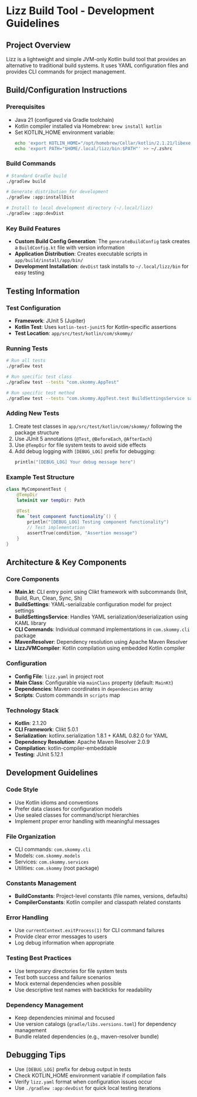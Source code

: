 # Lizz Build Tool - Development Guidelines

## Project Overview
Lizz is a lightweight and simple JVM-only Kotlin build tool that provides an alternative to traditional build systems. It uses YAML configuration files and provides CLI commands for project management.

## Build/Configuration Instructions

### Prerequisites
- Java 21 (configured via Gradle toolchain)
- Kotlin compiler installed via Homebrew: `brew install kotlin`
- Set KOTLIN_HOME environment variable:
  ```bash
  echo 'export KOTLIN_HOME="/opt/homebrew/Cellar/kotlin/2.1.21/libexec:$KOTLIN_HOME"' >> ~/.zshrc
  echo 'export PATH="$HOME/.local/lizz/bin:$PATH"' >> ~/.zshrc
  ```

### Build Commands
```bash
# Standard Gradle build
./gradlew build

# Generate distribution for development
./gradlew :app:installDist

# Install to local development directory (~/.local/lizz)
./gradlew :app:devDist
```

### Key Build Features
- **Custom Build Config Generation**: The `generateBuildConfig` task creates a `BuildConfig.kt` file with version information
- **Application Distribution**: Creates executable scripts in `app/build/install/app/bin/`
- **Development Installation**: `devDist` task installs to `~/.local/lizz/bin` for easy testing

## Testing Information

### Test Configuration
- **Framework**: JUnit 5 (Jupiter)
- **Kotlin Test**: Uses `kotlin-test-junit5` for Kotlin-specific assertions
- **Test Location**: `app/src/test/kotlin/com/skommy/`

### Running Tests
```bash
# Run all tests
./gradlew test

# Run specific test class
./gradlew test --tests "com.skommy.AppTest"

# Run specific test method
./gradlew test --tests "com.skommy.AppTest.test BuildSettingsService save and load functionality"
```

### Adding New Tests
1. Create test classes in `app/src/test/kotlin/com/skommy/` following the package structure
2. Use JUnit 5 annotations (`@Test`, `@BeforeEach`, `@AfterEach`)
3. Use `@TempDir` for file system tests to avoid side effects
4. Add debug logging with `[DEBUG_LOG]` prefix for debugging:
   ```kotlin
   println("[DEBUG_LOG] Your debug message here")
   ```

### Example Test Structure
```kotlin
class MyComponentTest {
    @TempDir
    lateinit var tempDir: Path
    
    @Test
    fun `test component functionality`() {
        println("[DEBUG_LOG] Testing component functionality")
        // Test implementation
        assertTrue(condition, "Assertion message")
    }
}
```

## Architecture & Key Components

### Core Components
- **Main.kt**: CLI entry point using Clikt framework with subcommands (Init, Build, Run, Clean, Sync, Sh)
- **BuildSettings**: YAML-serializable configuration model for project settings
- **BuildSettingsService**: Handles YAML serialization/deserialization using KAML library
- **CLI Commands**: Individual command implementations in `com.skommy.cli` package
- **MavenResolver**: Dependency resolution using Apache Maven Resolver
- **LizzJVMCompiler**: Kotlin compilation using embedded Kotlin compiler

### Configuration
- **Config File**: `lizz.yaml` in project root
- **Main Class**: Configurable via `mainClass` property (default: `MainKt`)
- **Dependencies**: Maven coordinates in `dependencies` array
- **Scripts**: Custom commands in `scripts` map

### Technology Stack
- **Kotlin**: 2.1.20
- **CLI Framework**: Clikt 5.0.1
- **Serialization**: kotlinx.serialization 1.8.1 + KAML 0.82.0 for YAML
- **Dependency Resolution**: Apache Maven Resolver 2.0.9
- **Compilation**: kotlin-compiler-embeddable
- **Testing**: JUnit 5.12.1

## Development Guidelines

### Code Style
- Use Kotlin idioms and conventions
- Prefer data classes for configuration models
- Use sealed classes for command/script hierarchies
- Implement proper error handling with meaningful messages

### File Organization
- CLI commands: `com.skommy.cli`
- Models: `com.skommy.models`
- Services: `com.skommy.services`
- Utilities: `com.skommy` (root package)

### Constants Management
- **BuildConstants**: Project-level constants (file names, versions, defaults)
- **CompilerConstants**: Kotlin compiler and classpath related constants

### Error Handling
- Use `currentContext.exitProcess(1)` for CLI command failures
- Provide clear error messages to users
- Log debug information when appropriate

### Testing Best Practices
- Use temporary directories for file system tests
- Test both success and failure scenarios
- Mock external dependencies when possible
- Use descriptive test names with backticks for readability

### Dependency Management
- Keep dependencies minimal and focused
- Use version catalogs (`gradle/libs.versions.toml`) for dependency management
- Bundle related dependencies (e.g., maven-resolver bundle)

## Debugging Tips
- Use `[DEBUG_LOG]` prefix for debug output in tests
- Check KOTLIN_HOME environment variable if compilation fails
- Verify `lizz.yaml` format when configuration issues occur
- Use `./gradlew :app:devDist` for quick local testing iterations